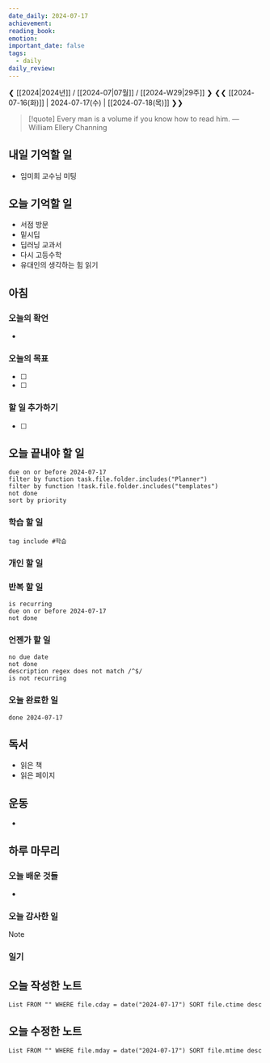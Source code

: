 ```yaml
---
date_daily: 2024-07-17
achievement: 
reading_book: 
emotion: 
important_date: false
tags:
  - daily
daily_review:
---
```

❮ [[2024|2024년]] / [[2024-07|07월]] / [[2024-W29|29주]] ❯
❮❮ [[2024-07-16(화)]] | 2024-07-17(수) | [[2024-07-18(목)]] ❯❯


> [!quote] Every man is a volume if you know how to read him.
> — William Ellery Channing

## 내일 기억할 일 
- 임미희 교수님 미팅
 
## 오늘 기억할 일
- 서점 방문
- 밑시딥
- 딥러닝 교과서
- 다시 고등수학
- 유대인의 생각하는 힘 읽기
## 아침 
### 오늘의 확언 
- 
### 오늘의 목표 
- [ ] 
- [ ] 

### 할 일 추가하기 
- [ ] 

## 오늘 끝내야 할 일 
```tasks
due on or before 2024-07-17 
filter by function task.file.folder.includes("Planner") 
filter by function !task.file.folder.includes("templates") 
not done 
sort by priority 
```
### 학습 할 일 
```tasks 
tag include #학습 
``` 
### 개인 할 일 

### 반복 할 일 
```tasks
is recurring
due on or before 2024-07-17 
not done
```

### 언젠가 할 일 
```tasks 
no due date 
not done 
description regex does not match /^$/
is not recurring
``` 
### 오늘 완료한 일 
```tasks
done 2024-07-17 
``` 
## 독서 
- 읽은 책 
- 읽은 페이지 
## 운동 
- 
## 하루 마무리 
### 오늘 배운 것들 
- 
### 오늘 감사한 일 
>[!note] 


### 일기 
## 오늘 작성한 노트 
```dataview 
List FROM "" WHERE file.cday = date("2024-07-17") SORT file.ctime desc 
``` 
## 오늘 수정한 노트 
 ```dataview 
 List FROM "" WHERE file.mday = date("2024-07-17") SORT file.mtime desc 
 ```
 